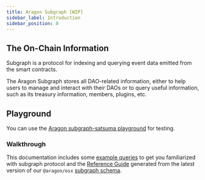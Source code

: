 ```yaml
---
title: Aragon Subgraph [WIP]
sidebar_label: Introduction
sidebar_position: 0
---
```


## The On-Chain Information

Subgraph is a protocol for indexing and querying event data emitted from the smart contracts.

The Aragon Subgraph stores all DAO-related information, either to help users to manage and interact with their DAOs or to query useful information, such as its treasury information, members, plugins, etc.

## Playground

You can use the [Aragon subgraph-satsuma playground](https://subgraph.satsuma-prod.com/aragon/osx-mainnet/playground) for testing.

### Walkthrough

This documentation includes some [example queries](./01-query-examples/index.md) to get you familiarized with subgraph protocol and the [Reference Guide](./reference-guide/index.md) generated from the latest version of our `@aragon/osx` [subgraph schema](https://github.com/aragon/osx/blob/develop/packages/subgraph/schema.graphql).